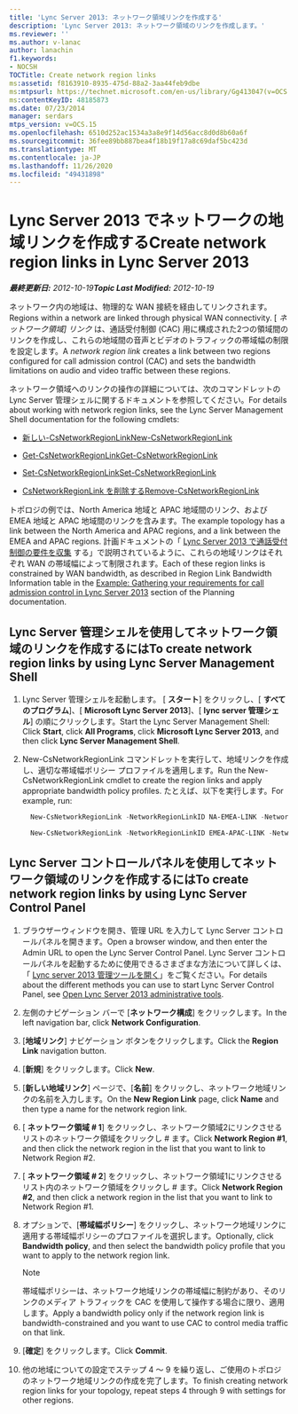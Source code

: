 ```yaml
---
title: 'Lync Server 2013: ネットワーク領域リンクを作成する'
description: 'Lync Server 2013: ネットワーク領域のリンクを作成します。'
ms.reviewer: ''
ms.author: v-lanac
author: lanachin
f1.keywords:
- NOCSH
TOCTitle: Create network region links
ms:assetid: f8163910-8935-475d-88a2-3aa44feb9dbe
ms:mtpsurl: https://technet.microsoft.com/en-us/library/Gg413047(v=OCS.15)
ms:contentKeyID: 48185873
ms.date: 07/23/2014
manager: serdars
mtps_version: v=OCS.15
ms.openlocfilehash: 6510d252ac1534a3a8e9f14d56acc8d0d8b60a6f
ms.sourcegitcommit: 36fee89bb887bea4f18b19f17a8c69daf5bc423d
ms.translationtype: MT
ms.contentlocale: ja-JP
ms.lasthandoff: 11/26/2020
ms.locfileid: "49431898"
---
```

# <a name="create-network-region-links-in-lync-server-2013"></a><span data-ttu-id="cbda4-103">Lync Server 2013 でネットワークの地域リンクを作成する</span><span class="sxs-lookup"><span data-stu-id="cbda4-103">Create network region links in Lync Server 2013</span></span>

<div data-xmlns="http://www.w3.org/1999/xhtml">

<div class="topic" data-xmlns="http://www.w3.org/1999/xhtml" data-msxsl="urn:schemas-microsoft-com:xslt" data-cs="https://msdn.microsoft.com/">

<div data-asp="https://msdn2.microsoft.com/asp">



</div>

<div id="mainSection">

<div id="mainBody"><span data-ttu-id="cbda4-104">

<span> </span></span><span class="sxs-lookup"><span data-stu-id="cbda4-104">

<span> </span></span></span>

<span data-ttu-id="cbda4-105">_**最終更新日:** 2012-10-19_</span><span class="sxs-lookup"><span data-stu-id="cbda4-105">_**Topic Last Modified:** 2012-10-19_</span></span>

<span data-ttu-id="cbda4-106">ネットワーク内の地域は、物理的な WAN 接続を経由してリンクされます。</span><span class="sxs-lookup"><span data-stu-id="cbda4-106">Regions within a network are linked through physical WAN connectivity.</span></span> <span data-ttu-id="cbda4-107">[ *ネットワーク領域] リンク* は、通話受付制御 (CAC) 用に構成された2つの領域間のリンクを作成し、これらの地域間の音声とビデオのトラフィックの帯域幅の制限を設定します。</span><span class="sxs-lookup"><span data-stu-id="cbda4-107">A *network region link* creates a link between two regions configured for call admission control (CAC) and sets the bandwidth limitations on audio and video traffic between these regions.</span></span>

<span data-ttu-id="cbda4-108">ネットワーク領域へのリンクの操作の詳細については、次のコマンドレットの Lync Server 管理シェルに関するドキュメントを参照してください。</span><span class="sxs-lookup"><span data-stu-id="cbda4-108">For details about working with network region links, see the Lync Server Management Shell documentation for the following cmdlets:</span></span>

  - [<span data-ttu-id="cbda4-109">新しい-CsNetworkRegionLink</span><span class="sxs-lookup"><span data-stu-id="cbda4-109">New-CsNetworkRegionLink</span></span>](https://docs.microsoft.com/powershell/module/skype/New-CsNetworkRegionLink)

  - [<span data-ttu-id="cbda4-110">Get-CsNetworkRegionLink</span><span class="sxs-lookup"><span data-stu-id="cbda4-110">Get-CsNetworkRegionLink</span></span>](https://docs.microsoft.com/powershell/module/skype/Get-CsNetworkRegionLink)

  - [<span data-ttu-id="cbda4-111">Set-CsNetworkRegionLink</span><span class="sxs-lookup"><span data-stu-id="cbda4-111">Set-CsNetworkRegionLink</span></span>](https://docs.microsoft.com/powershell/module/skype/Set-CsNetworkRegionLink)

  - [<span data-ttu-id="cbda4-112">CsNetworkRegionLink を削除する</span><span class="sxs-lookup"><span data-stu-id="cbda4-112">Remove-CsNetworkRegionLink</span></span>](https://docs.microsoft.com/powershell/module/skype/Remove-CsNetworkRegionLink)

<span data-ttu-id="cbda4-113">トポロジの例では、North America 地域と APAC 地域間のリンク、および EMEA 地域と APAC 地域間のリンクを含みます。</span><span class="sxs-lookup"><span data-stu-id="cbda4-113">The example topology has a link between the North America and APAC regions, and a link between the EMEA and APAC regions.</span></span> <span data-ttu-id="cbda4-114">計画ドキュメントの「 [Lync Server 2013 で通話受付制御の要件を収集](lync-server-2013-example-of-gathering-your-requirements-for-call-admission-control.md) する」で説明されているように、これらの地域リンクはそれぞれ WAN の帯域幅によって制限されます。</span><span class="sxs-lookup"><span data-stu-id="cbda4-114">Each of these region links is constrained by WAN bandwidth, as described in Region Link Bandwidth Information table in the [Example: Gathering your requirements for call admission control in Lync Server 2013](lync-server-2013-example-of-gathering-your-requirements-for-call-admission-control.md) section of the Planning documentation.</span></span>

<div>

## <a name="to-create-network-region-links-by-using-lync-server-management-shell"></a><span data-ttu-id="cbda4-115">Lync Server 管理シェルを使用してネットワーク領域のリンクを作成するには</span><span class="sxs-lookup"><span data-stu-id="cbda4-115">To create network region links by using Lync Server Management Shell</span></span>

1.  <span data-ttu-id="cbda4-116">Lync Server 管理シェルを起動します。 [ **スタート**] をクリックし、[ **すべてのプログラム**]、[ **Microsoft Lync Server 2013**]、[ **lync server 管理シェル**] の順にクリックします。</span><span class="sxs-lookup"><span data-stu-id="cbda4-116">Start the Lync Server Management Shell: Click **Start**, click **All Programs**, click **Microsoft Lync Server 2013**, and then click **Lync Server Management Shell**.</span></span>

2.  <span data-ttu-id="cbda4-117">New-CsNetworkRegionLink コマンドレットを実行して、地域リンクを作成し、適切な帯域幅ポリシー プロファイルを適用します。</span><span class="sxs-lookup"><span data-stu-id="cbda4-117">Run the New-CsNetworkRegionLink cmdlet to create the region links and apply appropriate bandwidth policy profiles.</span></span> <span data-ttu-id="cbda4-118">たとえば、以下を実行します。</span><span class="sxs-lookup"><span data-stu-id="cbda4-118">For example, run:</span></span>
    
      ```powershell
        New-CsNetworkRegionLink -NetworkRegionLinkID NA-EMEA-LINK -NetworkRegionID1 NorthAmerica -NetworkRegionID2 EMEA -BWPolicyProfileID 50Mb_Link
      ```
    
      ```powershell
        New-CsNetworkRegionLink -NetworkRegionLinkID EMEA-APAC-LINK -NetworkRegionID1 EMEA -NetworkRegionID2 APAC -BWPolicyProfileID 25Mb_Link
      ```

</div>

<div>

## <a name="to-create-network-region-links-by-using-lync-server-control-panel"></a><span data-ttu-id="cbda4-119">Lync Server コントロールパネルを使用してネットワーク領域のリンクを作成するには</span><span class="sxs-lookup"><span data-stu-id="cbda4-119">To create network region links by using Lync Server Control Panel</span></span>

1.  <span data-ttu-id="cbda4-120">ブラウザーウィンドウを開き、管理 URL を入力して Lync Server コントロールパネルを開きます。</span><span class="sxs-lookup"><span data-stu-id="cbda4-120">Open a browser window, and then enter the Admin URL to open the Lync Server Control Panel.</span></span> <span data-ttu-id="cbda4-121">Lync Server コントロールパネルを起動するために使用できるさまざまな方法について詳しくは、「 [Lync server 2013 管理ツールを開く](lync-server-2013-open-lync-server-administrative-tools.md)」をご覧ください。</span><span class="sxs-lookup"><span data-stu-id="cbda4-121">For details about the different methods you can use to start Lync Server Control Panel, see [Open Lync Server 2013 administrative tools](lync-server-2013-open-lync-server-administrative-tools.md).</span></span>

2.  <span data-ttu-id="cbda4-122">左側のナビゲーション バーで [**ネットワーク構成**] をクリックします。</span><span class="sxs-lookup"><span data-stu-id="cbda4-122">In the left navigation bar, click **Network Configuration**.</span></span>

3.  <span data-ttu-id="cbda4-123">[**地域リンク**] ナビゲーション ボタンをクリックします。</span><span class="sxs-lookup"><span data-stu-id="cbda4-123">Click the **Region Link** navigation button.</span></span>

4.  <span data-ttu-id="cbda4-124">[**新規**] をクリックします。</span><span class="sxs-lookup"><span data-stu-id="cbda4-124">Click **New**.</span></span>

5.  <span data-ttu-id="cbda4-125">[**新しい地域リンク**] ページで、[**名前**] をクリックし、ネットワーク地域リンクの名前を入力します。</span><span class="sxs-lookup"><span data-stu-id="cbda4-125">On the **New Region Link** page, click **Name** and then type a name for the network region link.</span></span>

6.  <span data-ttu-id="cbda4-126">[ **ネットワーク領域 \# 1**] をクリックし、ネットワーク領域2にリンクさせるリストのネットワーク領域をクリックし \# ます。</span><span class="sxs-lookup"><span data-stu-id="cbda4-126">Click **Network Region \#1**, and then click the network region in the list that you want to link to Network Region \#2.</span></span>

7.  <span data-ttu-id="cbda4-127">[ **ネットワーク領域 \# 2**] をクリックし、ネットワーク領域1にリンクさせるリスト内のネットワーク領域をクリックし \# ます。</span><span class="sxs-lookup"><span data-stu-id="cbda4-127">Click **Network Region \#2**, and then click a network region in the list that you want to link to Network Region \#1.</span></span>

8.  <span data-ttu-id="cbda4-128">オプションで、[**帯域幅ポリシー**] をクリックし、ネットワーク地域リンクに適用する帯域幅ポリシーのプロファイルを選択します。</span><span class="sxs-lookup"><span data-stu-id="cbda4-128">Optionally, click **Bandwidth policy**, and then select the bandwidth policy profile that you want to apply to the network region link.</span></span>
    
    <div class=" ">
    

    > [!NOTE]  
    > <span data-ttu-id="cbda4-129">帯域幅ポリシーは、ネットワーク地域リンクの帯域幅に制約があり、そのリンクのメディア トラフィックを CAC を使用して操作する場合に限り、適用します。</span><span class="sxs-lookup"><span data-stu-id="cbda4-129">Apply a bandwidth policy only if the network region link is bandwidth-constrained and you want to use CAC to control media traffic on that link.</span></span>

    
    </div>

9.  <span data-ttu-id="cbda4-130">[**確定**] をクリックします。</span><span class="sxs-lookup"><span data-stu-id="cbda4-130">Click **Commit**.</span></span>

10. <span data-ttu-id="cbda4-131">他の地域についての設定でステップ 4 ～ 9 を繰り返し、ご使用のトポロジのネットワーク地域リンクの作成を完了します。</span><span class="sxs-lookup"><span data-stu-id="cbda4-131">To finish creating network region links for your topology, repeat steps 4 through 9 with settings for other regions.</span></span>

<span data-ttu-id="cbda4-132"></div>

</div>

<span> </span>

</div>

</div>

</span><span class="sxs-lookup"><span data-stu-id="cbda4-132"></div>

</div>

<span> </span>

</div>

</div>

</span></span></div>
